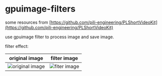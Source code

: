 # gpuimage-filters
some resources from [https://github.com/pili-engineering/PLShortVideoKit](https://github.com/pili-engineering/PLShortVideoKit)

use gpuimage filter to process image and save image.

filter effect:

original image             | filter image
-------------------------- | ------------------------
![original image](http://images2017.cnblogs.com/blog/719115/201707/719115-20170728143733618-85894548.png)  |  ![fiter image](http://images2017.cnblogs.com/blog/719115/201707/719115-20170728143803540-456451587.png) 
